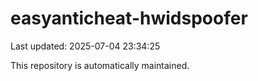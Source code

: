 # easyanticheat-hwidspoofer

Last updated: 2025-07-04 23:34:25

This repository is automatically maintained.
